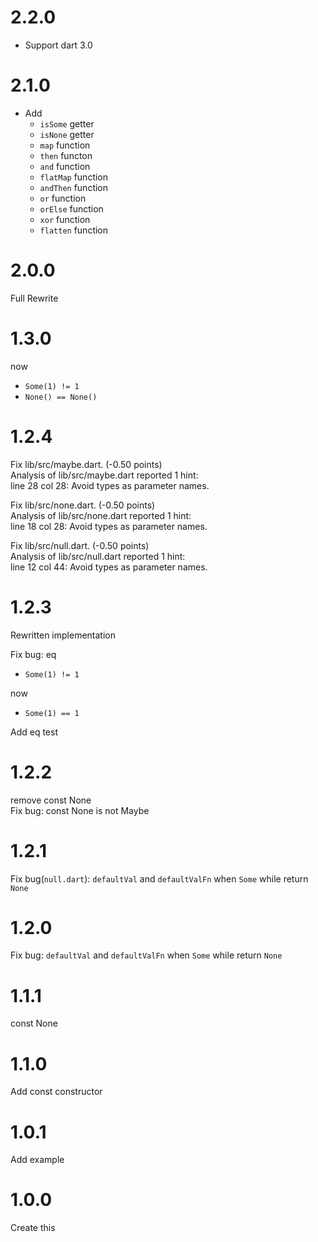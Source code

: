 # 2.2.0

- Support dart 3.0

# 2.1.0

- Add
  - `isSome` getter
  - `isNone` getter
  - `map` function
  - `then` functon
  - `and` function
  - `flatMap` function
  - `andThen` function
  - `or` function
  - `orElse` function
  - `xor` function
  - `flatten` function

# 2.0.0

Full Rewrite

# 1.3.0

now

- `Some(1) != 1`
- `None() == None()`

# 1.2.4

Fix lib/src/maybe.dart. (-0.50 points)  
Analysis of lib/src/maybe.dart reported 1 hint:  
line 28 col 28: Avoid types as parameter names.

Fix lib/src/none.dart. (-0.50 points)  
Analysis of lib/src/none.dart reported 1 hint:  
line 18 col 28: Avoid types as parameter names.

Fix lib/src/null.dart. (-0.50 points)  
Analysis of lib/src/null.dart reported 1 hint:  
line 12 col 44: Avoid types as parameter names.

# 1.2.3

Rewritten implementation

Fix bug: eq

- `Some(1) != 1`

now

- `Some(1) == 1`

Add eq test

# 1.2.2

remove const None  
Fix bug: const None<Null> is not Maybe<T>

# 1.2.1

Fix bug(`null.dart`): `defaultVal` and `defaultValFn` when `Some` while return `None`

# 1.2.0

Fix bug: `defaultVal` and `defaultValFn` when `Some` while return `None`

# 1.1.1

const None

# 1.1.0

Add const constructor

# 1.0.1

Add example

# 1.0.0

Create this
